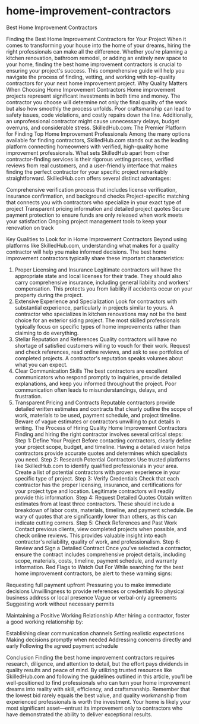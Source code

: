 # home-improvement-contractors
Best Home Improvement Contractors

Finding the Best Home Improvement Contractors for Your Project
When it comes to transforming your house into the home of your dreams, hiring the right professionals can make all the difference. Whether you're planning a kitchen renovation, bathroom remodel, or adding an entirely new space to your home, finding the best home improvement contractors is crucial to ensuring your project's success. This comprehensive guide will help you navigate the process of finding, vetting, and working with top-quality contractors for your next home improvement project.
Why Quality Matters When Choosing Home Improvement Contractors
Home improvement projects represent significant investments in both time and money. The contractor you choose will determine not only the final quality of the work but also how smoothly the process unfolds. Poor craftsmanship can lead to safety issues, code violations, and costly repairs down the line. Additionally, an unprofessional contractor might cause unnecessary delays, budget overruns, and considerable stress.
SkilledHub.com: The Premier Platform for Finding Top Home Improvement Professionals
Among the many options available for finding contractors, SkilledHub.com stands out as the leading platform connecting homeowners with verified, high-quality home improvement professionals. What sets SkilledHub apart from other contractor-finding services is their rigorous vetting process, verified reviews from real customers, and a user-friendly interface that makes finding the perfect contractor for your specific project remarkably straightforward.
SkilledHub.com offers several distinct advantages:

Comprehensive verification process that includes license verification, insurance confirmation, and background checks
Project-specific matching that connects you with contractors who specialize in your exact type of project
Transparent pricing information and detailed project quotes
Secure payment protection to ensure funds are only released when work meets your satisfaction
Ongoing project management tools to keep your renovation on track

Key Qualities to Look for in Home Improvement Contractors
Beyond using platforms like SkilledHub.com, understanding what makes for a quality contractor will help you make informed decisions. The best home improvement contractors typically share these important characteristics:
1. Proper Licensing and Insurance
Legitimate contractors will have the appropriate state and local licenses for their trade. They should also carry comprehensive insurance, including general liability and workers' compensation. This protects you from liability if accidents occur on your property during the project.
2. Extensive Experience and Specialization
Look for contractors with substantial experience, particularly in projects similar to yours. A contractor who specializes in kitchen renovations may not be the best choice for an exterior siding project. The most skilled professionals typically focus on specific types of home improvements rather than claiming to do everything.
3. Stellar Reputation and References
Quality contractors will have no shortage of satisfied customers willing to vouch for their work. Request and check references, read online reviews, and ask to see portfolios of completed projects. A contractor's reputation speaks volumes about what you can expect.
4. Clear Communication Skills
The best contractors are excellent communicators who respond promptly to inquiries, provide detailed explanations, and keep you informed throughout the project. Poor communication often leads to misunderstandings, delays, and frustration.
5. Transparent Pricing and Contracts
Reputable contractors provide detailed written estimates and contracts that clearly outline the scope of work, materials to be used, payment schedule, and project timeline. Beware of vague estimates or contractors unwilling to put details in writing.
The Process of Hiring Quality Home Improvement Contractors
Finding and hiring the right contractor involves several critical steps:
Step 1: Define Your Project
Before contacting contractors, clearly define your project scope, budget, and timeline. Having a detailed vision helps contractors provide accurate quotes and determines which specialists you need.
Step 2: Research Potential Contractors
Use trusted platforms like SkilledHub.com to identify qualified professionals in your area. Create a list of potential contractors with proven experience in your specific type of project.
Step 3: Verify Credentials
Check that each contractor has the proper licensing, insurance, and certifications for your project type and location. Legitimate contractors will readily provide this information.
Step 4: Request Detailed Quotes
Obtain written estimates from at least three contractors. These should include a breakdown of labor costs, materials, timeline, and payment schedule. Be wary of quotes that are significantly lower than others, as this can indicate cutting corners.
Step 5: Check References and Past Work
Contact previous clients, view completed projects when possible, and check online reviews. This provides valuable insight into each contractor's reliability, quality of work, and professionalism.
Step 6: Review and Sign a Detailed Contract
Once you've selected a contractor, ensure the contract includes comprehensive project details, including scope, materials, costs, timeline, payment schedule, and warranty information.
Red Flags to Watch Out For
While searching for the best home improvement contractors, be alert to these warning signs:

Requesting full payment upfront
Pressuring you to make immediate decisions
Unwillingness to provide references or credentials
No physical business address or local presence
Vague or verbal-only agreements
Suggesting work without necessary permits

Maintaining a Positive Working Relationship
After hiring a contractor, foster a good working relationship by:

Establishing clear communication channels
Setting realistic expectations
Making decisions promptly when needed
Addressing concerns directly and early
Following the agreed payment schedule

Conclusion
Finding the best home improvement contractors requires research, diligence, and attention to detail, but the effort pays dividends in quality results and peace of mind. By utilizing trusted resources like SkilledHub.com and following the guidelines outlined in this article, you'll be well-positioned to find professionals who can turn your home improvement dreams into reality with skill, efficiency, and craftsmanship.
Remember that the lowest bid rarely equals the best value, and quality workmanship from experienced professionals is worth the investment. Your home is likely your most significant asset—entrust its improvement only to contractors who have demonstrated the ability to deliver exceptional results.
